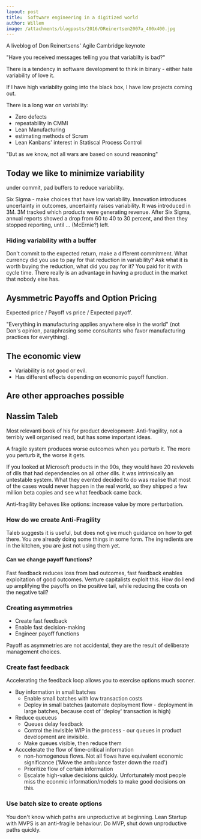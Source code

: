 ```yaml
---
layout: post
title:  Software engineering in a digitized world
author: Willem
image: /attachments/blogposts/2016/DReinertsen2007a_400x400.jpg
---
```


A liveblog of Don Reinertsens' Agile Cambridge keynote

"Have you received messages telling you that variabilty is bad?"

There is a tendency in software development to think in binary - either hate variability of love it.

If I have high variabilty going into the black box, I have low projects coming out.

There is a long war on variability:

* Zero defects
* repeatability in CMMI
* Lean Manufacturing
* estimating methods of Scrum
* Lean Kanbans' interest in Statiscal Process Control

"But as we know, not all wars are based on sound reasoning"

## Today we like to minimize variability

under commit, pad buffers to reduce variability.

Six Sigma - make choices that have low variability. Innovation introduces uncertainty in outcomes, uncertainty raises variability. It was introduced in 3M. 3M tracked which products were generating revenue. After Six Sigma, annual reports showed a drop from 60 to 40 to 30 percent, and then they stopped reporting, until ... (McErnie?) left.

### Hiding variability with a buffer

Don't commit to the expected return, make a different commitment. What currency did you use to pay for that reduction in variability? Ask what it is worth buying the reduction, what did you pay for it? You paid for it with cycle time. There really is an advantage in having a product in the market that nobody else has.

## Aysmmetric Payoffs and Option Pricing

Expected price / Payoff vs price / Expected payoff.

"Everything in manufacturing applies anywhere else in the world" (not Don's opinion, paraphrasing some consultants who favor manufacturing practices for everything).

## The economic view

* Variability is not good or evil.
* Has different effects depending on economic payoff function.

## Are other approaches possible

## Nassim Taleb

Most relevanti book of his for product development: Anti-fragility, not a terribly well organised read, but has some important ideas.

A fragile system produces worse outcomes when you perturb it. The more you perturb it, the worse it gets.

If you looked at Microsoft products in the 90s, they would have 20 revlevels of dlls that had dependencies on all other dlls. it was intrinsically an untestable system. What they evented decided to do was realise that most of the cases would never happen in the real world, so they shipped a few million beta copies and see what feedback came back.

Anti-fragility behaves like options: increase value by more perturbation.

### How do we create Anti-Fragility

Taleb suggests it is useful, but does not give much guidance on how to get there. You are already doing some things in some form. The ingredients are in the kitchen, you are just not using them yet.

#### Can we change payoff functions?

Fast feedback reduces loss from bad outcomes, fast feedback enables exploitation of good outcomes. Venture capitalists exploit this. How do I end up amplifying the payoffs on the positive tail, while reducing the costs on the negative tail?

### Creating asymmetries

* Create fast feedback
* Enable fast decision-making
* Engineer payoff functions

Payoff as asymmetries are not accidental, they are the result of deliberate management choices.

### Create fast feedback

Accelerating the feedback loop allows you to exercise options much sooner.

* Buy information in small batches
  * Enable small batches with low transaction costs
  * Deploy in small batches (automate deployment flow - deployment in large batches, because cost of 'deploy' transaction is high)
* Reduce queueus
  * Queues delay feedback
  * Control the invisible WIP in the process - our queues in product development are invisible.
  * Make queues visible, then reduce them
* Acccelerate the flow of time-critical information
  * non-homogenous flows. Not all flows have equivalent economic significance ('Move the ambulance faster down the road')
  * Prioritize flow of certain information
  * Escalate high-value decisions quickly. Unfortunately most people miss the econmic information/models to make good decisions on this.

### Use batch size to create options

You don't know which paths are unproductive at beginning. Lean Startup with MVPS is an anti-fragile behaviour. Do MVP, shut down unproductive paths quickly.






